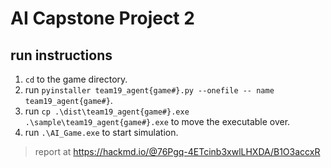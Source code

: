 # AI Capstone Project 2

## run instructions

1. `cd` to the game directory.
2. run `pyinstaller team19_agent{game#}.py --onefile -- name team19_agent{game#}`.
3. run `cp .\dist\team19_agent{game#}.exe .\sample\team19_agent{game#}.exe` to move the executable over.
4. run `.\AI_Game.exe` to start simulation.

> report at https://hackmd.io/@76Pgq-4ETcinb3xwlLHXDA/B1O3accxR
